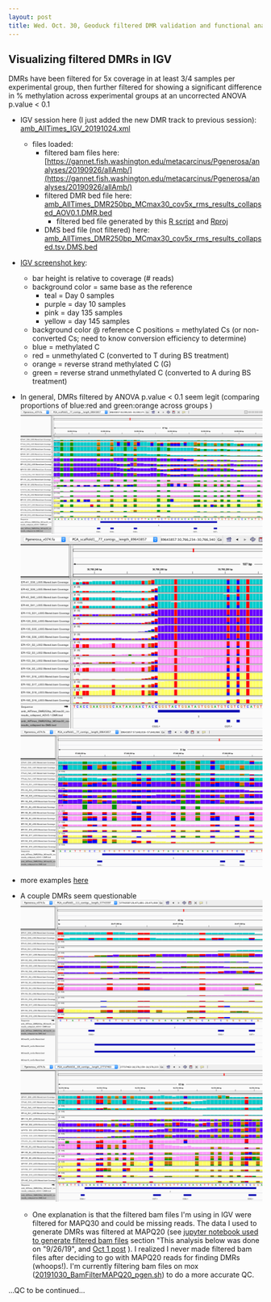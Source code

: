 ```yaml
---
layout: post
title: Wed. Oct. 30, Geoduck filtered DMR validation and functional analysis 
---
```


## Visualizing filtered DMRs in IGV
DMRs have been filtered for 5x coverage in at least 3/4 samples per experimental group, then further filtered for showing a significant difference in % methylation across experimental groups at an uncorrected ANOVA p.value < 0.1

- IGV session here (I just added the new DMR track to previous session):  [amb_AllTimes_IGV_20191024.xml](https://github.com/shellytrigg/Shelly_Pgenerosa/blob/master/analyses/Amb_all_determineDMRfindParams/amb_AllTimes_IGV_20191024.xml)
	- files loaded: 
		- filtered bam files here: [https://gannet.fish.washington.edu/metacarcinus/Pgenerosa/analyses/20190926/allAmb/](https://gannet.fish.washington.edu/metacarcinus/Pgenerosa/analyses/20190926/allAmb/)
		- filtered DMR bed file here: [amb_AllTimes_DMR250bp_MCmax30_cov5x_rms_results_collapsed_AOV0.1.DMR.bed](https://github.com/shellytrigg/Shelly_Pgenerosa/blob/master/analyses/DMRs_heatmap/amb_AllTimes_DMR250bp_MCmax30_cov5x_rms_results_collapsed_AOV0.1.DMR.bed)
			- filtered bed file generated by this [R script](https://github.com/shellytrigg/Shelly_Pgenerosa/blob/master/analyses/DMRs_heatmap/Oct29_MCmax30DMR_group_stats_allCombos.Rmd) and [Rproj](https://github.com/shellytrigg/Shelly_Pgenerosa/blob/master/analyses/DMRs_heatmap/DMRs_heatmap.Rproj) 
		- DMS bed file (not filtered) here: [amb_AllTimes_DMR250bp_MCmax30_cov5x_rms_results_collapsed.tsv.DMS.bed](https://gannet.fish.washington.edu/metacarcinus/Pgenerosa/analyses/20191024/amb_AllTimes_DMR250bp_MCmax30_cov5x_rms_results_collapsed.tsv.DMS.bed)
- [IGV screenshot key](https://software.broadinstitute.org/software/igv/AlignmentData#coverage): 
	- bar height is relative to coverage (# reads)
	- background color = same base as the reference 
		- teal = Day 0 samples
		- purple = day 10 samples
		- pink = day 135 samples
		- yellow = day 145 samples
	- background color @ reference C positions = methylated Cs (or non-converted Cs; need to know conversion efficiency to determine)
	- blue =  methylated C 
	- red = unmethylated C (converted to T during BS treatment)
	- orange = reverse strand methylated C (G)
	- green = reverse strand unmethylated C (converted to A during BS treatment)
- In general, DMRs filtered by ANOVA p.value < 0.1 seem legit (comparing proportions of blue:red and green:orange across groups )
[![](https://raw.githubusercontent.com/shellytrigg/Shelly_Pgenerosa/master/analyses/Amb_all_determineDMRfindParams/img/20191030/Screen%20Shot%202019-10-30%20at%204.20.00%20PM.png)](https://raw.githubusercontent.com/shellytrigg/Shelly_Pgenerosa/master/analyses/Amb_all_determineDMRfindParams/img/20191030/Screen%20Shot%202019-10-30%20at%204.20.00%20PM.png)
[![](https://raw.githubusercontent.com/shellytrigg/Shelly_Pgenerosa/master/analyses/Amb_all_determineDMRfindParams/img/20191030/Screen%20Shot%202019-10-30%20at%204.20.44%20PM.png)](https://raw.githubusercontent.com/shellytrigg/Shelly_Pgenerosa/master/analyses/Amb_all_determineDMRfindParams/img/20191030/Screen%20Shot%202019-10-30%20at%204.20.44%20PM.png)
[![](https://raw.githubusercontent.com/shellytrigg/Shelly_Pgenerosa/master/analyses/Amb_all_determineDMRfindParams/img/20191030/Screen%20Shot%202019-10-30%20at%204.21.17%20PM.png)](https://raw.githubusercontent.com/shellytrigg/Shelly_Pgenerosa/master/analyses/Amb_all_determineDMRfindParams/img/20191030/Screen%20Shot%202019-10-30%20at%204.21.17%20PM.png)
- more examples [here](https://github.com/shellytrigg/Shelly_Pgenerosa/tree/master/analyses/Amb_all_determineDMRfindParams/img/20191030)

- A couple DMRs seem questionable
[![](https://raw.githubusercontent.com/shellytrigg/Shelly_Pgenerosa/master/analyses/Amb_all_determineDMRfindParams/img/20191030/Screen%20Shot%202019-10-30%20at%204.24.38%20PM.png)](https://raw.githubusercontent.com/shellytrigg/Shelly_Pgenerosa/master/analyses/Amb_all_determineDMRfindParams/img/20191030/Screen%20Shot%202019-10-30%20at%204.24.38%20PM.png)
[![](https://raw.githubusercontent.com/shellytrigg/Shelly_Pgenerosa/master/analyses/Amb_all_determineDMRfindParams/img/20191030/Screen%20Shot%202019-10-30%20at%204.47.38%20PM.png)](https://raw.githubusercontent.com/shellytrigg/Shelly_Pgenerosa/master/analyses/Amb_all_determineDMRfindParams/img/20191030/Screen%20Shot%202019-10-30%20at%204.47.38%20PM.png)
	- One explanation is that the filtered bam files I'm using in IGV were filtered for MAPQ30 and could be missing reads. The data I used to generate DMRs was filtered at MAPQ20 (see [jupyter notebook used to generate filtered bam files](https://github.com/shellytrigg/Shelly_Pgenerosa/blob/master/analyses/20190909_DMRallEPI_allc_minClst3.ipynb) section "This analysis below was done on "9/26/19", and [Oct 1 post](https://shellytrigg.github.io/189th-post/) ). I realized I never made filtered bam files after deciding to go with MAPQ20 reads for finding DMRs (whoops!). I'm currently filtering bam files on mox ([20191030_BamFilterMAPQ20_pgen.sh](https://gannet.fish.washington.edu/metacarcinus/mox_jobs/20191030_BamFilterMAPQ20_pgen.sh)) to do a more accurate QC.   

...QC to be continued...